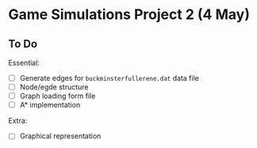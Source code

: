 # Game Simulations Project 2 (4 May)

## To Do

Essential:

- [ ] Generate edges for `buckminsterfullerene.dat` data file
- [ ] Node/egde structure
- [ ] Graph loading form file
- [ ] A* implementation

Extra:

- [ ] Graphical representation